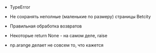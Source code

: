 * TypeError
* Не сохранять неполные (маленькие по размеру) страницы Betcity
* Правильная обработка возвратов

* Некоторые return None - на самом деле, raise
* np.arange делает не совсем то, что кажется
